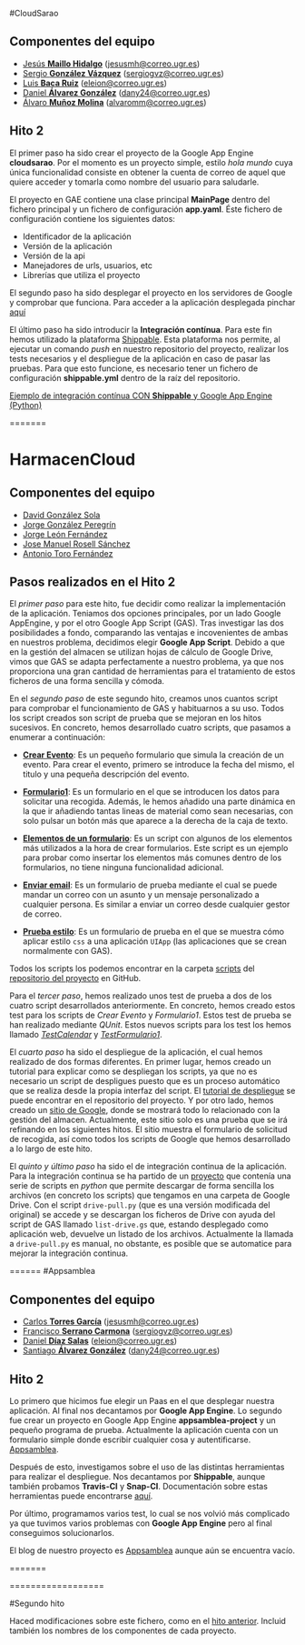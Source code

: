 #CloudSarao

Componentes del equipo  
----------------------
- [Jesús **Maillo Hidalgo**](https://github.com/JMailloH) (jesusmh@correo.ugr.es)
- [Sergio **González Vázquez**](https://github.com/sergiogvz) (sergiogvz@correo.ugr.es)
- [Luis **Baca Ruiz**](https://github.com/eleion) (eleion@correo.ugr.es)
- [Daniel **Álvarez González**](https://github.com/Crixo24) (dany24@correo.ugr.es)
- [Álvaro **Muñoz Molina**](https://github.com/alvaromm) (alvaromm@correo.ugr.es)

## Hito 2

El primer paso ha sido crear el proyecto de la Google App Engine **cloudsarao**. Por el momento es un proyecto simple, estilo *hola mundo* cuya única funcionalidad consiste en obtener la cuenta de correo de aquel que quiere acceder y tomarla como nombre del usuario para saludarle.

El proyecto en GAE contiene una clase principal **MainPage** dentro del fichero principal y un fichero de configuración **app.yaml**. Éste fichero de configuración contiene los siguientes datos:

* Identificador de la aplicación
* Versión de la aplicación
* Versión de la api
* Manejadores de urls, usuarios, etc
* Librerías que utiliza el proyecto


El segundo paso ha sido desplegar el proyecto en los servidores de Google y comprobar que funciona. Para acceder a la aplicación desplegada pinchar [aquí](http://cloudsarao.appspot.com/)


El último paso ha sido introducir la **Integración contínua**. Para este fin hemos utilizado la plataforma [Shippable](https://www.shippable.com/). Esta plataforma nos permite, al ejecutar un comando *push* en nuestro repositorio del proyecto, realizar los tests necesarios y el despliegue de la aplicación en caso de pasar las pruebas.
Para que esto funcione, es necesario tener un fichero de configuración **shippable.yml** dentro de la raíz del repositorio.

[Ejemplo de integración contínua CON **Shippable** y Google App Engine (Python)](https://github.com/shippableSamples/sample-python-datastore-appengine/blob/master/shippable.yml)

=======

HarmacenCloud
=============

## Componentes del equipo

- [David González Sola](https://github.com/DavidGSola)
- [Jorge González Peregrín](https://github.com/Georgevik)
- [Jorge León Fernández](https://github.com/jorgeles)
- [Jose Manuel Rosell Sánchez](https://github.com/jmrosell)
- [Antonio Toro Fernández](https://github.com/antorof)

## Pasos realizados en el Hito 2

El *primer paso* para este hito, fue decidir como realizar la implementación de la aplicación. Teniamos dos opciones principales, por un lado Google AppEngine, y por el otro Google App Script (GAS). Tras investigar las dos posibilidades a fondo, comparando las ventajas e incovenientes de ambas en nuestros problema, decidimos elegir **Google App Script**. Debido a que en la gestión del almacen se utilizan hojas de cálculo de Google Drive, vimos que GAS se adapta perfectamente a nuestro problema, ya que nos proporciona una gran cantidad de herramientas para el tratamiento de estos ficheros de una forma sencilla y cómoda.

En el *segundo paso* de este segundo hito, creamos unos cuantos script para comprobar el funcionamiento de GAS y habituarnos a su uso. Todos los script creados son script de prueba que se mejoran en los hitos sucesivos. En concreto, hemos desarrollado cuatro scripts, que pasamos a enumerar a continuación:

* [**Crear Evento**](https://github.com/HarmaDev/HarmacenCloud/blob/master/scripts/createEventoGoogleCalendar.gs): Es un pequeño formulario que simula la creación de un evento. Para crear el evento, primero se introduce la fecha del mismo, el titulo y una pequeña descripción del evento.

* [**Formulario1**](https://github.com/HarmaDev/HarmacenCloud/blob/master/scripts/Formulario1.gs): Es un formulario en el que se introducen los datos para solicitar una recogida. Además, le hemos añadido una parte dinámica en la que ir añadiendo tantas lineas de material como sean necesarias, con solo pulsar un botón más que aparece a la derecha de la caja de texto.

* [**Elementos de un formulario**](https://github.com/HarmaDev/HarmacenCloud/blob/master/scripts/elementosForm.gs): Es un script con algunos de los elementos más utilizados a la hora de crear formularios. Este script es un ejemplo para probar como insertar los elementos más comunes dentro de los formularios, no tiene ninguna funcionalidad adicional.

* [**Enviar email**](https://github.com/HarmaDev/HarmacenCloud/blob/master/scripts/sendEmail.gs): Es un formulario de prueba mediante el cual se puede mandar un correo con un asunto y un mensaje personalizado a cualquier persona. Es similar a enviar un correo desde cualquier gestor de correo.

* [**Prueba estilo**](https://github.com/HarmaDev/HarmacenCloud/tree/master/scripts/pruebaEstilo): Es un formulario de prueba en el que se muestra cómo aplicar estilo `css` a una aplicación `UIApp` (las aplicaciones que se crean normalmente con GAS).

Todos los scripts los podemos encontrar en la carpeta [scripts](https://github.com/HarmaDev/HarmacenCloud/tree/master/scripts) del [repositorio del proyecto](https://github.com/HarmaDev/HarmacenCloud) en GitHub.

Para el *tercer paso*, hemos realizado unos test de prueba a dos de los cuatro script desarrollados anteriormente. En concreto, hemos creado estos test para los scripts de *Crear Evento* y *Formulario1*. Estos test de prueba se han realizado mediante *QUnit*. Estos nuevos scripts para los test los hemos llamado [*TestCalendar*](https://github.com/HarmaDev/HarmacenCloud/blob/master/Test/TestCalendar.gs) y [*TestFormulario1*](https://github.com/HarmaDev/HarmacenCloud/blob/master/Test/TestFormulario1.gs).

El *cuarto paso* ha sido el despliegue de la aplicación, el cual hemos realizado de dos formas diferentes. En primer lugar, hemos creado un tutorial para explicar como se despliegan los scripts, ya que no es necesario un script de despligues puesto que es un proceso automático que se realiza desde la propia interfaz del script. El [tutorial de despliegue](https://github.com/HarmaDev/HarmacenCloud/blob/master/Tutoriales/DeploymentTutorial.md) se puede encontrar en el repositorio del proyecto. Y por otro lado, hemos creado un [sitio de Google](https://sites.google.com/site/harmacen/), donde se mostrará todo lo relacionado con la gestión del almacen. Actualmente, este sitio solo es una prueba que se irá refinando en los siguientes hitos. El sitio muestra el formulario de solicitud de recogida, así como todos los scripts de Google que hemos desarrollado a lo largo de este hito.

El *quinto y último paso* ha sido el de integración continua de la aplicación. Para la integración continua se ha partido de un 
[proyecto](https://bitbucket.org/alexandr_baran/google-apps-script-sync/src/475f809f3bc7?at=default) que contenía una serie de 
scripts en _python_ que permite descargar de forma sencilla los archivos (en concreto los scripts) que tengamos en una carpeta
de Google Drive. Con el script `drive-pull.py` (que es una versión modificada del original) se accede y se descargan los ficheros de Drive
con ayuda del script de GAS llamado `list-drive.gs` que, estando desplegado como aplicación web, devuelve un listado de los archivos. Actualmente
la llamada a `drive-pull.py` es manual, no obstante, es posible que se automatice para mejorar la integración continua.

======
#Appsamblea

Componentes del equipo  
----------------------
- [Carlos **Torres García**](https://github.com/carltorres) (jesusmh@correo.ugr.es)
- [Francisco **Serrano Carmona**](https://github.com/sergiogvz) (sergiogvz@correo.ugr.es)
- [Daniel **Díaz Salas**](https://github.com/eleion) (eleion@correo.ugr.es)
- [Santiago **Álvarez González**](https://github.com/Crixo24) (dany24@correo.ugr.es)

## Hito 2

Lo primero que hicimos fue elegir un Paas en el que desplegar nuestra aplicación. Al final nos decantamos por
**Google App Engine**.
Lo segundo fue crear un proyecto en Google App Engine **appsamblea-project** y un pequeño programa de prueba. Actualmente la aplicación cuenta con un formulario simple donde escribir cualquier cosa y autentificarse. [Appsamblea](appsamblea-project.appspot.com).

Después de esto, investigamos sobre el uso de las distintas herramientas para realizar el despliegue.
Nos decantamos por **Shippable**, aunque también probamos **Travis-CI** y **Snap-CI**. Documentación sobre estas herramientas puede encontrarse [aquí](https://github.com/Appsamblea/Appsamblea_docu/blob/master/Sistema%20de%20Despliegue%20Continuo.md).

Por último, programamos varios test, lo cual se nos volvió más complicado ya que tuvimos varios problemas con
**Google App Engine** pero al final conseguimos solucionarlos.

El blog de nuestro proyecto es [Appsamblea](http://appsamblea.tumblr.com/) aunque aún se encuentra vacío.


=======


==================

#Segundo hito

Haced modificaciones sobre este fichero, como en el [hito anterior](hito-1.md). Incluid también los nombres de los componentes de cada proyecto.


